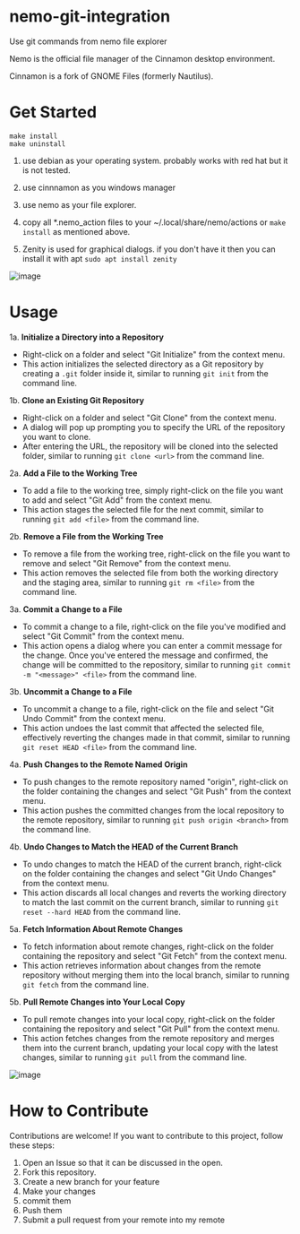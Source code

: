 # nemo-git-integration

Use git commands from nemo file explorer

Nemo is the official file manager of the Cinnamon desktop environment. 

Cinnamon is a fork of GNOME Files (formerly Nautilus).


# Get Started 

```
make install
make uninstall
```

1. use debian as your operating system. probably works with red hat but it is not tested.  

2. use cinnnamon as you windows manager  

3. use nemo as your file explorer.
   
5. copy all *.nemo_action files to your ~/.local/share/nemo/actions or ```make install``` as mentioned above.

6. Zenity is used for graphical dialogs. if you don't have it then you can install it with apt ```sudo apt install zenity```

![image](https://github.com/wilsonify/nemo-git-integration/assets/26659886/e41bb677-e998-4b50-9ddc-af0f1370aff1)

# Usage

1a. **Initialize a Directory into a Repository**
   
   - Right-click on a folder and select "Git Initialize" from the context menu.
   - This action initializes the selected directory as a Git repository by creating a `.git` folder inside it, similar to running `git init` from the command line.

1b. **Clone an Existing Git Repository**
   
   - Right-click on a folder and select "Git Clone" from the context menu.
   - A dialog will pop up prompting you to specify the URL of the repository you want to clone.
   - After entering the URL, the repository will be cloned into the selected folder, similar to running `git clone <url>` from the command line.

2a. **Add a File to the Working Tree**
   
   - To add a file to the working tree, simply right-click on the file you want to add and select "Git Add" from the context menu.
   - This action stages the selected file for the next commit, similar to running `git add <file>` from the command line.

2b. **Remove a File from the Working Tree**
   
   - To remove a file from the working tree, right-click on the file you want to remove and select "Git Remove" from the context menu.
   - This action removes the selected file from both the working directory and the staging area, similar to running `git rm <file>` from the command line.

3a. **Commit a Change to a File**
   
   - To commit a change to a file, right-click on the file you've modified and select "Git Commit" from the context menu.
   - This action opens a dialog where you can enter a commit message for the change. Once you've entered the message and confirmed, the change will be committed to the repository, similar to running `git commit -m "<message>" <file>` from the command line.

3b. **Uncommit a Change to a File**
   
   - To uncommit a change to a file, right-click on the file and select "Git Undo Commit" from the context menu.
   - This action undoes the last commit that affected the selected file, effectively reverting the changes made in that commit, similar to running `git reset HEAD <file>` from the command line.

4a. **Push Changes to the Remote Named Origin**
   
   - To push changes to the remote repository named "origin", right-click on the folder containing the changes and select "Git Push" from the context menu.
   - This action pushes the committed changes from the local repository to the remote repository, similar to running `git push origin <branch>` from the command line.

4b. **Undo Changes to Match the HEAD of the Current Branch**
   
   - To undo changes to match the HEAD of the current branch, right-click on the folder containing the changes and select "Git Undo Changes" from the context menu.
   - This action discards all local changes and reverts the working directory to match the last commit on the current branch, similar to running `git reset --hard HEAD` from the command line.

5a. **Fetch Information About Remote Changes**
   
   - To fetch information about remote changes, right-click on the folder containing the repository and select "Git Fetch" from the context menu.
   - This action retrieves information about changes from the remote repository without merging them into the local branch, similar to running `git fetch` from the command line.

5b. **Pull Remote Changes into Your Local Copy**
   
   - To pull remote changes into your local copy, right-click on the folder containing the repository and select "Git Pull" from the context menu.
   - This action fetches changes from the remote repository and merges them into the current branch, updating your local copy with the latest changes, similar to running `git pull` from the command line.


![image](https://github.com/wilsonify/nemo-git-integration/assets/26659886/f0c17b0f-f2c7-4d94-9cb0-0abc031782e5)

# How to Contribute

Contributions are welcome! If you want to contribute to this project, follow these steps:

1. Open an Issue so that it can be discussed in the open.
2. Fork this repository.
3. Create a new branch for your feature
4. Make your changes
5. commit them
6. Push them
7. Submit a pull request from your remote into my remote

